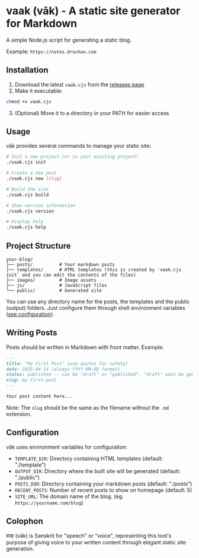 # vaak (vāk) - A static site generator for Markdown

A simple Node.js script for generating a static blog.

Example: `https://notes.druchan.com`

## Installation

1. Download the latest `vaak.cjs` from the [releases page](https://github.com/chandru89new/vaak/releases/latest)
2. Make it executable:

```bash
chmod +x vaak.cjs
```

3. (Optional) Move it to a directory in your PATH for easier access

## Usage

vāk provides several commands to manage your static site:

```bash
# Init a new project (or in your existing project)
./vaak.cjs init

# Create a new post
./vaak.cjs new [slug]

# Build the site
./vaak.cjs build

# Show version information
./vaak.cjs version

# Display help
./vaak.cjs help
```

## Project Structure

```
your-blog/
├── posts/          # Your markdown posts
├── templates/      # HTML templates (this is created by `vaak.cjs init` and you can edit the contents of the files)
├── images/         # Image assets
├── js/             # JavaScript files
└── public/         # Generated site
```

You can use any directory name for the posts, the templates and the public (output) folders. Just configure them through shell environment variables ([see configuration](#configuration)).

## Writing Posts

Posts should be written in Markdown with front matter. Example:

```markdown
---
title: "My First Post" (use quotes for safety)
date: 2025-04-14 (always YYYY-MM-DD format)
status: published -- can be "draft" or "published". "draft" wont be generated in the build.
slug: my-first-post
---

Your post content here...
```

Note: The `slug` should be the same as the filename without the `.md` extension.

## Configuration

vāk uses environment variables for configuration:

- `TEMPLATE_DIR`: Directory containing HTML templates (default: "./template")
- `OUTPUT_DIR`: Directory where the built site will be generated (default: "./public")
- `POSTS_DIR`: Directory containing your markdown posts (default: "./posts")
- `RECENT_POSTS`: Number of recent posts to show on homepage (default: 5)
- `SITE_URL`: The domain name of the blog. (eg. `https://yourname.com/blog`)

## Colophon

वाक् (vāk) is Sanskrit for "speech" or "voice", representing this tool's purpose of giving voice to your written content through elegant static site generation.
